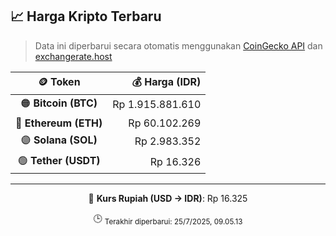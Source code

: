 

<!-- HARGA_KRIPTO -->
## 📈 Harga Kripto Terbaru

> Data ini diperbarui secara otomatis menggunakan [CoinGecko API](https://www.coingecko.com/) dan [exchangerate.host](https://exchangerate.host/)

<div align="center">

| 🪙 Token | 💰 Harga (IDR) |
|:------:|---------------:|
| 🟠 **Bitcoin (BTC)**   | Rp 1.915.881.610 |
| 🔵 **Ethereum (ETH)**  | Rp 60.102.269 |
| 🟣 **Solana (SOL)**    | Rp 2.983.352 |
| 🟢 **Tether (USDT)**   | Rp 16.326 |

---

💱 **Kurs Rupiah (USD → IDR)**: Rp 16.325

🕒 <sub>Terakhir diperbarui: 25/7/2025, 09.05.13</sub>

</div>
<!-- /HARGA_KRIPTO -->